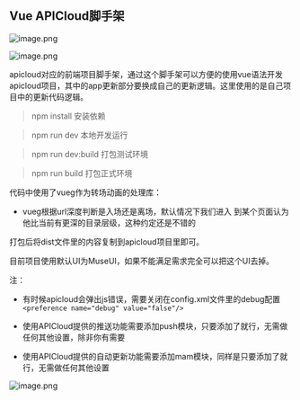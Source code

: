 ## Vue APICloud脚手架

![image.png](http://blogimage.houjiyi.com/FjSQ2j_atl8Wz0FX4hZKIPFdQFBB)

![image.png](http://blogimage.houjiyi.com/FhUZb2UI1q5iXH2IAjBMqUSpS3Gu)

apicloud对应的前端项目脚手架，通过这个脚手架可以方便的使用vue语法开发apicloud项目，其中的app更新部分要换成自己的更新逻辑。这里使用的是自己项目中的更新代码逻辑。

> npm install           安装依赖

> npm run dev           本地开发运行

> npm run dev:build     打包测试环境

> npm run build         打包正式环境

代码中使用了vueg作为转场动画的处理库：
- vueg根据url深度判断是入场还是离场，默认情况下我们进入
到某个页面认为他比当前有更深的目录层级，这种约定还是不错的

打包后将dist文件里的内容复制到apicloud项目里即可。

目前项目使用默认UI为MuseUI，如果不能满足需求完全可以把这个UI去掉。

注：

- 有时候apicloud会弹出js错误，需要关闭在config.xml文件里的debug配置
`<preference name="debug" value="false"/>`

- 使用APICloud提供的推送功能需要添加push模块，只要添加了就行，无需做任何其他设置，除非你有需要
- 使用APICloud提供的自动更新功能需要添加mam模块，同样是只要添加了就行，无需做任何其他设置

![image.png](http://blogimage.houjiyi.com/Fod5a37nkq7NLAb7kXIp3s7i_YUZ)

